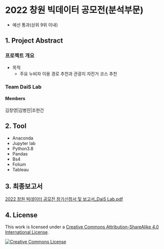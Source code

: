 # 2022 창원 빅데이터 공모전(분석부문)

-   예선 통과(상위 9위 이내)

## 1. Project Abstract

### 프로젝트 개요

-   목적
    -   주요 누비자 이용 경로 추천과 관광지 자전거 코스 추천

### Team DaiS Lab

#### Members

김창영|김병진|조현건

## 2. Tool

-   Anaconda
-   Jupyter lab
-   Python3.8
-   Pandas
-   Bs4
-   Folium
-   Tableau

## 3. 최종보고서

[2022 창원 빅데이터 공모전 참가신청서 및 보고서_DaiS Lab.pdf](https://github.com/ChangZero/BigData_contest_changwon/blob/main/2022%20%EC%B0%BD%EC%9B%90%20%EB%B9%85%EB%8D%B0%EC%9D%B4%ED%84%B0%20%EA%B3%B5%EB%AA%A8%EC%A0%84%20%EC%B0%B8%EA%B0%80%EC%8B%A0%EC%B2%AD%EC%84%9C%20%EB%B0%8F%20%EB%B3%B4%EA%B3%A0%EC%84%9C_DaiS%20Lab.pdf)

## 4. License

This work is licensed under a <a rel="license" href="http://creativecommons.org/licenses/by-sa/4.0/">Creative Commons Attribution-ShareAlike 4.0 International License</a>.

<a rel="license" href="http://creativecommons.org/licenses/by-sa/4.0/"><img alt="Creative Commons License" style="border-width:0" src="https://i.creativecommons.org/l/by-sa/4.0/88x31.png" /></a><br />
